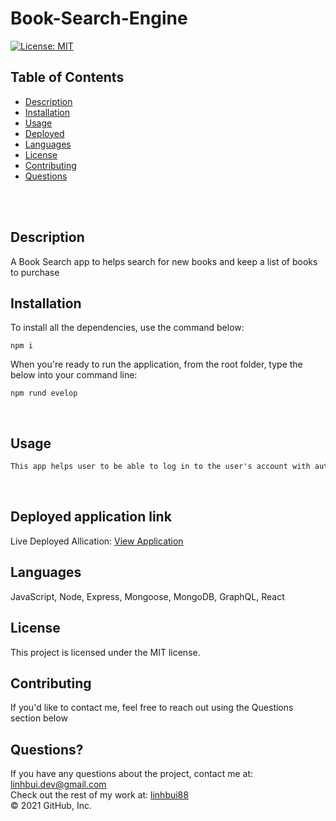 # Book-Search-Engine<br />

[![License: MIT](https://img.shields.io/badge/License-MIT-yellow.svg)](https://opensource.org/licenses/MIT) <br />

## Table of Contents 

- [Description](#description)
- [Installation](#installation)
- [Usage](#usage)
- [Deployed](#deployedapplicationlink)
- [Languages](#languages)
- [License](#license)
- [Contributing](#contributing)
- [Questions](#questions)

<br />
<br />

## Description
A Book Search  app to helps search for new books and keep a list of books to purchase

## Installation
To install all the dependencies, use the command below:
```
npm i
```

When you're ready to run the application, from the root folder, type the below into your command line:
```
npm rund evelop
```
<br />

## Usage

```md
This app helps user to be able to log in to the user's account with authetication, search for all books they want, save them and keep a list of saved books in their account.

```
<br/>


## Deployed application link
Live Deployed Allication: [View Application](https://linh-book-search-engine.herokuapp.com/)<br/>


## Languages

JavaScript, Node, Express, Mongoose, MongoDB, GraphQL, React<br />

## License

  This project is licensed under the MIT license. <br />
  
## Contributing

If you'd like to contact me, feel free to reach out using the Questions section below<br />

## Questions?

If you have any questions about the project, contact me at: 
linhbui.dev@gmail.com <br />
Check out the rest of my work at: 
[linhbui88](https://github.com/Linhbui88) <br />
© 2021 GitHub, Inc.

